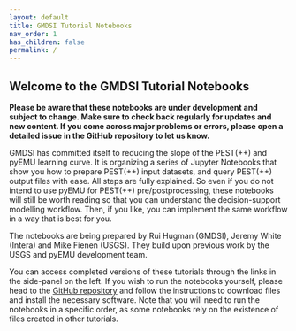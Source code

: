 ```yaml
---
layout: default
title: GMDSI Tutorial Notebooks
nav_order: 1
has_children: false
permalink: /
---
```


## Welcome to the GMDSI Tutorial Notebooks

__Please be aware that these notebooks are under development and subject to change. Make sure to check back regularly for updates and new content. If you come across major problems or errors, please open a detailed issue in the GitHub repository to let us know.__

GMDSI has committed itself to reducing the slope of the PEST(++) and pyEMU learning curve. It is organizing a series of Jupyter Notebooks that show you how to prepare PEST(++) input datasets, and query PEST(++) output files with ease. All steps are fully explained. So even if you do not intend to use pyEMU for PEST(++) pre/postprocessing, these notebooks will still be worth reading so that you can understand the decision-support modelling workflow. Then, if you like, you can implement the same workflow in a way that is best for you.

The notebooks are being prepared by Rui Hugman (GMDSI), Jeremy White (Intera) and Mike Fienen (USGS). They build upon previous work by the USGS and pyEMU development team. 

You can access completed versions of these tutorials through the links in the side-panel on the left. If you wish to run the notebooks yourself, please head to the [GitHub repository](https://github.com/gmdsi/GMDSI_notebooks/) and follow the instructions to download files and install the necessary software. Note that you will need to run the notebooks in a specific order, as some notebooks rely on the existence of files created in other tutorials.
